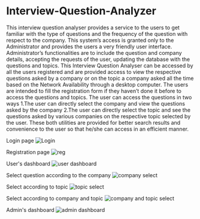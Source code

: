 # Interview-Question-Analyzer
This interview question analyser provides a service to the users to get familiar with the type of questions and the frequency of the question with respect to the company. This system’s access is granted only to the Administrator and provides the users a very friendly user interface.
Administrator’s functionalities are to include the question and company details, accepting the requests of the user, updating the database with the questions and topics.
This Interview Question Analyser can be accessed by all the users registered and are provided access to view the respective questions asked by a company or on the topic a company asked all the time based on the Network Availability through a desktop computer.
	The users are intended to fill the registration form if they haven’t done it before to access the questions and topics. The user can access the questions in two ways
1.The user can directly select the company and view the questions asked by the company
2.The user can directly select the topic and see the questions asked by various companies on the respective topic selected by the user.
		These both utilities are provided for better search results and convenience to the user so that he/she can access in an efficient manner.

Login page
![Login](https://user-images.githubusercontent.com/45101690/68543803-f0c21e80-03e1-11ea-8726-6bb96969e352.png)

Registration page
![reg](https://user-images.githubusercontent.com/45101690/68543854-81006380-03e2-11ea-96f2-038a847882c4.png)

User's dashboard
![user dashboard](https://user-images.githubusercontent.com/45101690/68543861-b9a03d00-03e2-11ea-9df7-cabbe89753a5.png)

Select question according to the company
![company select](https://user-images.githubusercontent.com/45101690/68543876-e81e1800-03e2-11ea-983d-75390ced4800.png)

Select according to topic
![topic select](https://user-images.githubusercontent.com/45101690/68543970-0cc6bf80-03e4-11ea-9ac5-0b5e7305b05d.png)

Select according to company and topic
![company and topic select](https://user-images.githubusercontent.com/45101690/68543950-d5f0a980-03e3-11ea-8187-ba05e3d93ae0.png)

Admin's dashboard
![admin dashboard](https://user-images.githubusercontent.com/45101690/68543879-eeac8f80-03e2-11ea-8a38-ba53647fdbd9.png)
